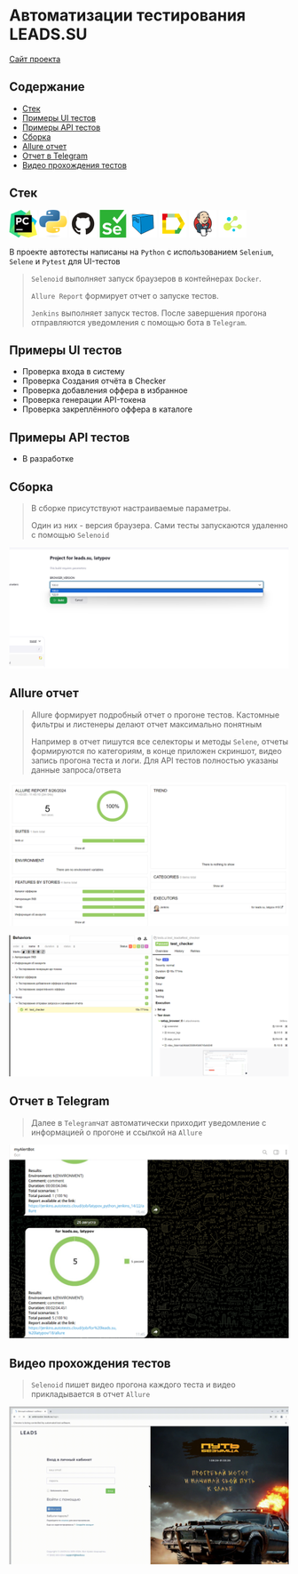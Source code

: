 # Автоматизации тестирования LEADS.SU
<a target="_blank" href="https://leads.su/">Сайт проекта</a>

## Содержание
- [Стек](#стек)
- [Примеры UI тестов](#примеры-ui-тестов)
- [Примеры API тестов](#примеры-api-тестов)
- [Сборка](#сборка)
- [Allure отчет](#allure-отчет)
- [Отчет в Telegram](#отчет-в-telegram)
- [Видео прохождения тестов](#видео-прохождения-тестов)

## Стек
<p>
<a href="https://www.jetbrains.com/pycharm/"><img src="utils/images/PyCharm_Icon.svg" width="50" height="50"  alt="Pycharm" title="IntelliJ IDEA"/></a>
<a href="https://www.python.org/"><img src="utils/images/python.svg" width="50" height="50"  alt="Python" title="Python"/></a>
<a href="https://github.com/"><img src="utils/images/Github.svg" width="50" height="50"  alt="Github" title="GitHub"/></a>
<a href="https://www.selenium.dev/"><img src="utils/images/selenium.svg" width="50" height="50"  alt="Selenium" title="Selenium"/></a>
<a href="https://aerokube.com/selenoid/"><img src="utils/images/Selenoid.svg" width="50" height="50"  alt="Selenoid" title="Selenoid"/></a>
<a href="https://github.com/allure-framework/allure2"><img src="utils/images/Allure_Report.svg" width="50" height="50"  alt="Allure" title="Allure"/></a>
<a href="https://www.jenkins.io/"><img src="utils/images/Jenkins.svg" width="50" height="50"  alt="Jenkins" title="Jenkins"/></a>
<a href="https://github.com/yashaka/selene"><img src="utils/images/selene.png" width="50" height="50"  alt="Selene" title="Selene"/></a>
</p>

В проекте автотесты написаны на <code>Python</code> с использованием <code>Selenium</code>, <code>Selene</code> и <code>Pytest</code> для UI-тестов
>
> <code>Selenoid</code> выполняет запуск браузеров в контейнерах <code>Docker</code>.
>
> <code>Allure Report</code> формирует отчет о запуске тестов.
>
> <code>Jenkins</code> выполняет запуск тестов.
> После завершения прогона отправляются уведомления с помощью бота в <code>Telegram</code>.


## Примеры UI тестов
- Проверка входа в систему
- Проверка Создания отчёта в Checker
- Проверка добавления оффера в избранное
- Проверка генерации API-токена
- Проверка закреплённого оффера в каталоге


## Примеры API тестов
- В разработке

##  Сборка
>
> В сборке присутствуют настраиваемые параметры.
>
> Один из них - версия браузера. Сами тесты запускаются удаленно с помощью <code>Selenoid</code>
<p align="center">
<img title="Сборка в Jenkins с параметрами" src="utils/images/jenkins_parameters.png">
</p>

## Allure отчет
>
> Allure формирует подробный отчет о прогоне тестов. Кастомные фильтры и листенеры делают отчет максимально понятным
>
> Например в отчет пишутся все селекторы и методы <code>Selene</code>, отчеты формируются по категориям, в конце приложен скриншот, видео запись прогона теста и логи.
Для API тестов полностью указаны данные запроса/ответа
<p align="center">
<img title="Allure отчет" src="utils/images/allure-report.png">
</p>
<p align="center">
<img title="Allure отчет" src="utils/images/allure-report_2.png">
</p>

## Отчет в Telegram
>
> Далее в <code>Telegram</code>чат автоматически приходит уведомление с информацией о прогоне и ссылкой на <code>Allure</code>
>
<p>
<img title="Отчет в Telegram с помощью бота" src="utils/images/allure_tg.png">
</p>

## Видео прохождения тестов
>
> <code>Selenoid</code> пишет видео прогона каждого теста и видео прикладывается в отчет <code>Allure</code>
>
<p>
<img title="Selenoid Video" src="utils/images/auth.gif" alt="video">
</p>